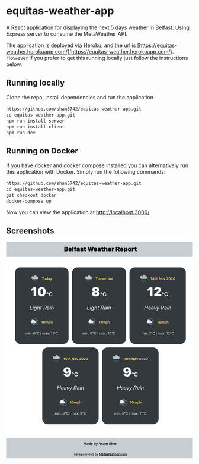 # equitas-weather-app

A React application for displaying the next 5 days weather in Belfast. Using Express server to consume the MetaWeather API.

The application is deployed via [Heroku](https://www.heroku.com), and the url is [https://equitas-weather.herokuapp.com/](https://equitas-weather.herokuapp.com/). However if you prefer to get this running locally just follow the instructions below.

## Running locally

Clone the repo, install dependencies and run the application

```
https://github.com/shan5742/equitas-weather-app.git
cd equitas-weather-app.git
npm run install-server
npm run install-client
npm run dev
```

## Running on Docker

If you have docker and docker compose installed you can alternatively run this application with Docker. Simply run the following commands:

```
https://github.com/shan5742/equitas-weather-app.git
cd equitas-weather-app.git
git checkout docker
docker-compose up
```

Now you can view the application at [http://localhost:3000/](http://localhost:3000/)

## Screenshots

![main screen](client/src/images/main.png)
